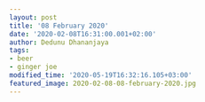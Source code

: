 ```yaml
---
layout: post
title: '08 February 2020'
date: '2020-02-08T16:31:00.001+02:00'
author: Dedunu Dhananjaya
tags:
- beer
- ginger joe
modified_time: '2020-05-19T16:32:16.105+03:00'
featured_image: 2020-02-08-08-february-2020.jpg
---
```

